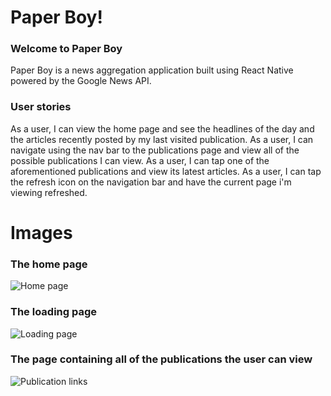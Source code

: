 # Paper Boy!

### Welcome to Paper Boy
Paper Boy is a news aggregation application built using React Native powered by the Google News API.

### User stories
As a user, I can view the home page and see the headlines of the day and the articles recently posted by my last visited publication.
As a user, I can navigate using the nav bar to the publications page and view all of the possible publications I can view.
As a user, I can tap one of the aforementioned publications and view its latest articles.
As a user, I can tap the refresh icon on the navigation bar and have the current page i'm viewing refreshed.

# Images
### The home page
![Home page](http://i.imgur.com/cTDgKHH.jpg)
### The loading page
![Loading page](http://i.imgur.com/6yxiVNA.jpg)
### The page containing all of the publications the user can view
![Publication links](http://i.imgur.com/SBh7wm0.jpg)
